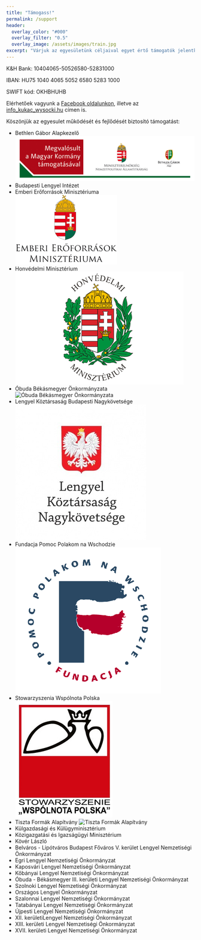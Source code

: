 ```yaml
---
title: "Támogass!"
permalink: /support
header:
  overlay_color: "#000"
  overlay_filter: "0.5"
  overlay_image: /assets/images/train.jpg
excerpt: "Várjuk az egyesületünk céljaival egyet értő támogatók jelentkezését!"
---
```


K&H Bank: 10404065-50526580-52831000

IBAN: HU75 1040 4065 5052 6580 5283 1000

SWIFT kód: OKHBHUHB

Elérhetőek vagyunk a [Facebook oldalunkon](http://facebook.com/wysockilegio), illetve az [info_kukac_wysocki.hu](mailto:info_kukac_wysocki.hu) címen is.

Köszönjük az egyesulet működését és fejlődését biztosító támogatást:

* Bethlen Gábor Alapkezelő ![Bethlen Gábor Alapkezelő](assets/images/support/bethlen.jpg "Bethlen Gábor Alapkezelő")
* Budapesti Lengyel Intézet
* Emberi Erőforrások Minisztériuma ![Emberi Erőforrások Minisztériuma](assets/images/support/emmi.png "Emberi Erőforrások Minisztériuma")
* Honvédelmi Minisztérium ![Honvédelmi Minisztérium](assets/images/support/hm.jpg "Honvédelmi Minisztérium")
* Óbuda Békásmegyer Önkormányzata ![Óbuda Békásmegyer Önkormányzata](https://upload.wikimedia.org/wikipedia/commons/e/ee/Obuda-cimer.jpg "Óbuda Békásmegyer Önkormányzata")
* Lengyel Köztársaság Budapesti Nagykövetsége ![Lengyel Köztársaság Budapesti Nagykövetsége](assets/images/support/nagykovetseg.jpg "Lengyel Köztársaság Budapesti Nagykövetsége")
* Fundacja Pomoc Polakom na Wschodzie ![Fundacja Pomoc  Polakom na Wschodzie](assets/images/support/pomoc.jpg "Fundacja Pomoc Polakom na Wschodzie")  
* Stowarzyszenia Wspólnota Polska  ![Stowarzyszenia Wspólnota Polska](assets/images/support/Logo-Wspolnota-Polska.jpg "Stowarzyszenia Wspólnota Polska")
* Tiszta Formák Alapítvány ![Tiszta Formák Alapítvány](http://tisztaformak.hu/wp-content/themes/tisztaformak/images/logo-tfa-header.gif "Tiszta Formák Alapítvány")
* Külgazdasági és Külügyminisztérium    
* Közigazgatási és Igazságügyi Minisztérium
* Kövér László
* Belváros - Lipótváros Budapest Főváros V. kerület  Lengyel Nemzetiségi Önkormányzat
* Egri Lengyel Nemzetiségi Önkormányzat
* Kaposvári Lengyel Nemzetiségi Önkormányzat
* Kőbányai Lengyel Nemzetiségi Önkormányzat
* Óbuda - Békásmegyer III. kerületi Lengyel Nemzetiségi Önkormányzat
* Szolnoki Lengyel Nemzetiségi Önkormányzat
* Országos Lengyel Önkormányzat
* Szalonnai Lengyel Nemzetiségi Önkormányzat
* Tatabányai Lengyel Nemzetiségi Önkormányzat
* Újpesti Lengyel Nemzetiségi Önkormányzat
* XII. kerületiLengyel Nemzetiségi Önkormányzat
* XIII. kerületi Lengyel Nemzetiségi Önkormányzat
* XVII. kerületi Lengyel Nemzetiségi Önkormányzat
